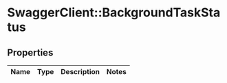 # SwaggerClient::BackgroundTaskStatus

## Properties
Name | Type | Description | Notes
------------ | ------------- | ------------- | -------------


